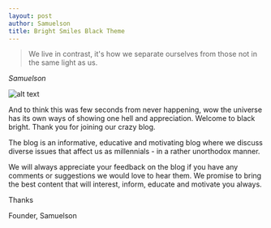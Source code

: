 ```yaml
---
layout: post
author: Samuelson
title: Bright Smiles Black Theme
---
```

> We live in contrast, it's how we separate ourselves from those not in the same light as us.
>
*Samuelson*

![alt text]({{site.baseurl}}/assets/images/welcome-post.jpg)

And to think this was few seconds from never happening, wow the universe has its own ways of showing one hell and appreciation. Welcome to black bright. Thank you for joining our crazy blog.

The blog is an informative, educative and motivating blog where we discuss diverse issues that affect us as millennials - in a rather unorthodox manner.

We will always appreciate your feedback on the blog if you have any comments or suggestions we would love to hear them. We promise to bring the best content that will interest, inform, educate and motivate you always.

Thanks

Founder, Samuelson